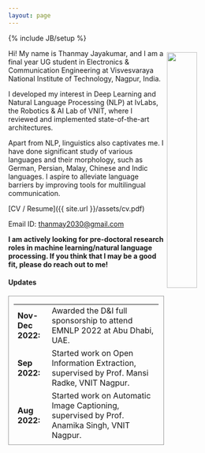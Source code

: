 ```yaml
---
layout: page
---
```

{% include JB/setup %}

<img style="float: right; width: 35%; padding: 6px;" src=" {{ site.url }}/assets/profile.png">

Hi! My name is Thanmay Jayakumar, and I am a final year UG student in Electronics & Communication Engineering at Visvesvaraya National Institute of Technology, Nagpur, India.

I developed my interest in Deep Learning and Natural Language Processing (NLP) at IvLabs, the Robotics & AI Lab of VNIT, where I reviewed and implemented state-of-the-art architectures.

Apart from NLP, linguistics also captivates me. I have done significant study of various languages and their morphology, such as German, Persian, Malay, Chinese and Indic languages. I aspire to alleviate language barriers by improving tools for multilingual communication.

[CV / Resume]({{ site.url }}/assets/cv.pdf)

Email ID: [thanmay2030@gmail.com](mailto:thanmay2030@gmail.com)  

**I am actively looking for pre-doctoral research roles in machine learning/natural language processing. If you think that I may be a good fit, please do reach out to me!**

#### Updates

<div style="height:300px;overflow:auto; border:1px solid #999; padding-left: 0.7em; padding-right: 0.7em">
<table>
<col width="100px">
<col width="650px">
  <tr><td><b>Nov-Dec 2022:</b></td><td>Awarded the D&I full sponsorship to attend EMNLP 2022 at Abu Dhabi, UAE.</td></tr>
  <tr><td><b>Sep 2022:</b></td><td>Started work on Open Information Extraction, supervised by Prof. Mansi Radke, VNIT Nagpur.</td></tr>
  <tr><td><b>Aug 2022:</b></td><td>Started work on Automatic Image Captioning, supervised by Prof. Anamika Singh, VNIT Nagpur.</td></tr>
  <tr><td><b>Jul 2022:</b></td><td>Accepted into the IIIT-H's Advanced Summer School on NLP at Hyderabad, India. Project guided by Saumitra Yadav and Prof. Manish Shrivastava</td></tr>
  <tr><td><b>May-Aug 2022:</b></td><td>Accepted into the prestigious SURGE internship programme at Indian Institute of Technology, Kanpur, India. Project on Spoken Term Detection (Audio Retrieval), supervised by Prof. Vipul Arora.</td></tr>
  <tr><td><b>May 2021:</b></td><td>Started work on low-resource Neural Machine Translation at IvLabs, Visvesvaraya National Institute of Technology, supervised by Prof. Shital Chiddarwar. </td></tr>
  <tr><td><b>May-Jul 2020:</b></td><td>Started my Summer Internship at IvLabs, Visvesvaraya National Institute of Technology. Project on Automatic Speaker Recognition, supervised by Prof. Shital Chiddarwar. </td></tr>